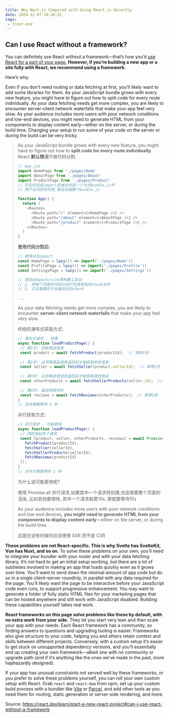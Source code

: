 ```yaml
---
title: Why Next.js Compared with Using React.js Directly
date: 2024-12-07 18:20:22
tags:
 - front-end
---
```


## **Can I use React without a framework?** 

You can definitely use React without a framework—that’s how you’d [use React for a part of your page.](https://react.dev/learn/add-react-to-an-existing-project#using-react-for-a-part-of-your-existing-page) **However, if you’re building a new app or a site fully with React, we recommend using a framework.**

Here’s why.

Even if you don’t need routing or data fetching at first, you’ll likely want to add some libraries for them. As your JavaScript bundle grows with every new feature, you might have to figure out how to split code for every route individually. As your data fetching needs get more complex, you are likely to encounter server-client network waterfalls that make your app feel very slow. As your audience includes more users with poor network conditions and low-end devices, you might need to generate HTML from your components to display content early—either on the server, or during the build time. Changing your setup to run some of your code on the server or during the build can be very tricky.

> As your JavaScript bundle grows with every new feature, you might have to figure out how to **split code for every route individually**. 
> React **默认情况**不做代码分割, 
>
> ```js
> // App.jsx
> import HomePage from './pages/Home'
> import AboutPage from './pages/About'
> import ProductPage from './pages/Product'
> // 打包时这些import会被合并到一个大的bundle.js中
> // 用户访问任何页面,都会加载整个bundle.js
> 
> function App() {
>   return (
>     <Routes>
>       <Route path="/" element={<HomePage />} />
>       <Route path="/about" element={<AboutPage />} />
>       <Route path="/product" element={<ProductPage />} />
>     </Routes>
>   )
> }
> ```
>
> **使用代码分割后**:
>
> ```js
> // 使用动态import
> const HomePage = lazy(() => import('./pages/Home'))
> const ProfilePage = lazy(() => import('./pages/Profile'))
> const SettingsPage = lazy(() => import('./pages/Settings'))
> 
> // 现在webpack/vite等构建工具会:
> // 1. 把每个页面的代码分别打包成单独的chunk文件
> // 2. 只在需要时才加载对应的chunk
> 
> ...
> ```



>As your data fetching needs get more complex, you are likely to encounter **server-client network waterfalls** that make your app feel very slow.
>
>传统的瀑布式获取方式:
>
>```js
>// 瀑布式请求 - 较慢
>async function loadProductPage() {
>  // 第1步: 获取商品信息
>  const product = await fetchProduct(productId);  // 等待1秒
>  
>  // 第2步: 必须等商品信息返回后才能获取卖家信息
>  const seller = await fetchSeller(product.sellerId);  // 再等1秒
>  
>  // 第3步: 必须等卖家信息返回后才能获取其他商品
>  const otherProducts = await fetchSellerProducts(seller.id);  // 再等1秒
>  
>  // 第4步: 最后获取评价
>  const reviews = await fetchReviews(otherProducts);  // 再等1秒
>}
>// 总共需要等待 4 秒
>```
>
>并行获取方式:
>
>```js
>// 并行请求 - 可能更快
>async function loadProductPage() {
>  // 同时发起多个请求
>  const [product, seller, otherProducts, reviews] = await Promise.all([
>    fetchProduct(productId),
>    fetchSeller(sellerId),
>    fetchSellerProducts(sellerId),
>    fetchReviews(productId)
>  ]);
>}
>// 总共只需要等待 1 秒
>```
>
>为什么说可能更快呢?
>
>使用 Promise.all 并行请求,如果其中一个请求特别慢,也会阻塞整个页面的渲染, 比如其他都很快, 其中一个请求耗费10s, 那就要等待10s



> As your audience includes more users with poor network conditions and low-end devices, **you might need to generate HTML from your components to display content early**—either on the server, or during the build time. 
>
> 这是在说有时候你应该使用 SSR 而不是 CSR

**These problems are not React-specific. This is why Svelte has SvelteKit, Vue has Nuxt, and so on.** To solve these problems on your own, you’ll need to integrate your bundler with your router and with your data fetching library. It’s not hard to get an initial setup working, but there are a lot of subtleties involved in making an app that loads quickly even as it grows over time. You’ll want to send down the minimal amount of app code but do so in a single client–server roundtrip, in parallel with any data required for the page. You’ll likely want the page to be interactive before your JavaScript code even runs, to support progressive enhancement. You may want to generate a folder of fully static HTML files for your marketing pages that can be hosted anywhere and still work with JavaScript disabled. Building these capabilities yourself takes real work.



**React frameworks on this page solve problems like these by default, with no extra work from your side.** They let you start very lean and then scale your app with your needs. Each React framework has a community, so finding answers to questions and upgrading tooling is easier. Frameworks also give structure to your code, helping you and others retain context and skills between different projects. Conversely, with a custom setup it’s easier to get stuck on unsupported dependency versions, and you’ll essentially end up creating your own framework—albeit one with no community or upgrade path (and if it’s anything like the ones we’ve made in the past, more haphazardly designed).

If your app has unusual constraints not served well by these frameworks, or you prefer to solve these problems yourself, you can roll your own custom setup with React. Grab `react` and `react-dom` from npm, set up your custom build process with a bundler like [Vite](https://vitejs.dev/) or [Parcel](https://parceljs.org/), and add other tools as you need them for routing, static generation or server-side rendering, and more.









Source: https://react.dev/learn/start-a-new-react-project#can-i-use-react-without-a-framework